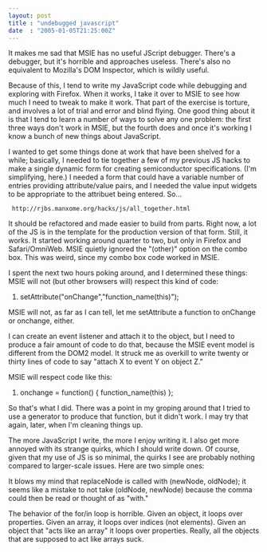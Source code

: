 ```yaml
---
layout: post
title : "undebugged javascript"
date  : "2005-01-05T21:25:00Z"
---
```

It makes me sad that MSIE has no useful JScript debugger.  There's a debugger, but it's horrible and approaches useless.  There's also no equivalent to Mozilla's DOM Inspector, which is wildly useful.

Because of this, I tend to write my JavaScript code while debugging and exploring with Firefox.  When it works, I take it over to MSIE to see how much I need to tweak to make it work.  That part of the exercise is torture, and involves a lot of trial and error and blind flying.  One good thing about it is that I tend to learn a number of ways to solve any one problem: the first three ways don't work in MSIE, but the fourth does and once it's working I know a bunch of new things about JavaScript.

I wanted to get some things done at work that have been shelved for a while; basically, I needed to tie together a few of my previous JS hacks to make a single dynamic form for creating semiconductor specifications.  (I'm simplifying, here.)  I needed a form that could have a variable number of entries providing attribute/value pairs, and I needed the value input widgets to be appropriate to the attribuet being entered.  So...
<pre><code>	http://rjbs.manxome.org/hacks/js/all_together.html
</code></pre>

It should be refactored and made easier to build from parts.  Right now, a lot of the JS is in the template for the production version of that form.  Still, it works.  It started working around quarter to two, but only in Firefox and Safari/OmniWeb.  MSIE quietly ignored the "(other)" option on the combo box. This was weird, since my combo box code worked in MSIE.

I spent the next two hours poking around, and I determined these things:  MSIE will not (but other browsers will) respect this kind of code:
<ol>
<li value="selectElement">setAttribute("onChange","function_name(this)");</li>
</ol>

MSIE will not, as far as I can tell, let me setAttribute a function to onChange or onchange, either.

I can create an event listener and attach it to the object, but I need to produce a fair amount of code to do that, because the MSIE event model is different from the DOM2 model.  It struck me as overkill to write twenty or thirty lines of code to say "attach X to event Y on object Z."

MSIE will respect code like this:
<ol>
<li value="selectElement">onchange = function() { function_name(this) };</li>
</ol>

So that's what I did.  There was a point in my groping around that I tried to use a generator to produce that function, but it didn't work.  I may try that again, later, when I'm cleaning things up.

The more JavaScript I write, the more I enjoy writing it.  I also get more annoyed with its strange quirks, which I should write down.  Of course, given that my use of JS is so minimal, the quirks I see are probably nothing compared to larger-scale issues.  Here are two simple ones:

It blows my mind that replaceNode is called with (newNode, oldNode); it seems like a mistake to not take (oldNode, newNode) because the comma could then be read or thought of as "with."

The behavior of the for/in loop is horrible.  Given an object, it loops over properties.  Given an array, it loops over indices (not elements).  Given an object that "acts like an array" it loops over properties.  Really, all the objects that are supposed to act like arrays suck.

